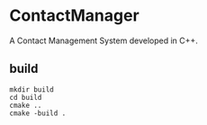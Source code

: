 # ContactManager
A Contact Management System developed in C++.

## build
```
mkdir build
cd build
cmake ..
cmake -build .
```